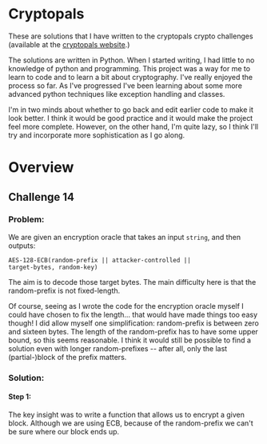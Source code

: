 <h1> Cryptopals </h1>


These are solutions that I have written to the cryptopals crypto challenges (available at the <a href="cryptopals.com"> cryptopals website</a>.)

The solutions are written in Python. When I started writing, I had little to no knowledge of python and programming. 
This project was a way for me to learn to code and to learn a bit about cryptography. I've really enjoyed the process so far. As I've progressed I've been learning about some more advanced python techniques like exception handling and classes. 

I'm in two minds about whether to go back and edit earlier code to make it look better. I think it would be good practice and it would make the project feel more complete. 
However, on the other hand, I'm quite lazy, so I think I'll try and incorporate more sophistication as I go along. 

<h1>Overview </h1>


<h2>Challenge 14 </h3>

<h3>Problem: </h3>

We are given an encryption oracle that takes an input <code>string</code>, and then outputs:

<code>AES-128-ECB(random-prefix || attacker-controlled || target-bytes, random-key)</code>

The aim is to decode those target bytes. The main difficulty here is that the random-prefix is not fixed-length. 

Of course, seeing as I wrote the code for the encryption oracle myself I could have chosen to fix the length... that would have made things too easy though! 
I did allow myself one simplification: random-prefix is between zero and sixteen bytes. The length of the random-prefix has to have some upper bound, so this seems reasonable. I think it would still be possible to find a solution even with longer random-prefixes -- after all, only the last (partial-)block of the prefix matters. 

<h3>Solution: </h3>

<h4>Step 1: </h4>

The key insight was to write a function that allows us to encrypt a given block. Although we are using ECB, because of the random-prefix we can't be sure where our block ends up. 




